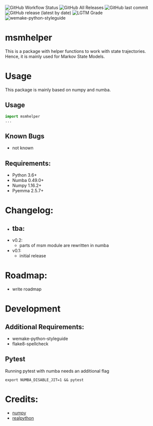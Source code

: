 ![GitHub Workflow Status](https://img.shields.io/github/workflow/status/moldyn/msmhelper/Python%20package)
![GitHub All Releases](https://img.shields.io/github/downloads/moldyn/msmhelper/total)
![GitHub last commit](https://img.shields.io/github/last-commit/moldyn/msmhelper)
![GitHub release (latest by date)](https://img.shields.io/github/v/release/moldyn/msmhelper)
![LGTM Grade](https://img.shields.io/lgtm/grade/python/github/moldyn/msmhelper?label=code%20quality&logo=lgtm)
![wemake-python-styleguide](https://img.shields.io/badge/style-wemake-000000.svg)

# msmhelper

This is a package with helper functions to work with state trajectories. Hence, it is mainly used for Markov State Models.

# Usage
This package is mainly based on numpy and numba.
## Usage
```python
import msmhelper
...
```
## Known Bugs
- not known

## Requirements:
- Python 3.6+
- Numba 0.49.0+
- Numpy 1.16.2+
- Pyemma 2.5.7+

# Changelog:
- tba:
  -
- v0.2:
  - parts of msm module are rewritten in numba
- v0.1:
  - initial release

# Roadmap:
- write roadmap

# Development
## Additional Requirements:
- wemake-python-styleguide
- flake8-spellcheck

## Pytest
Running pytest with numba needs an additional flag
```
export NUMBA_DISABLE_JIT=1 && pytest
```

# Credits:
- [numpy](https://docs.scipy.org/doc/numpy)
- [realpython](https://realpython.com/)
